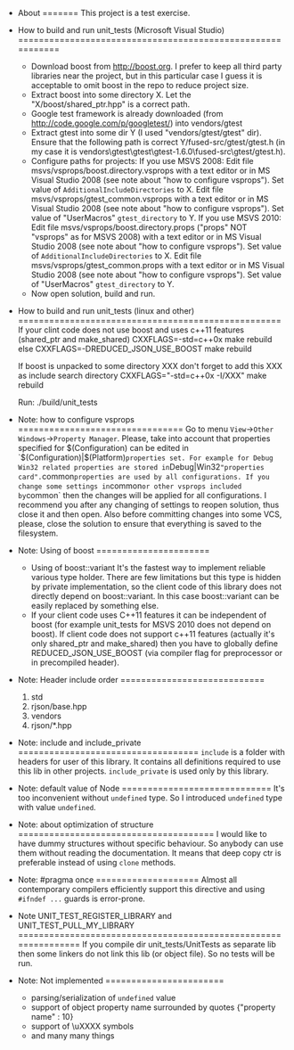 * About
=======
  This project is a test exercise.

* How to build and run unit_tests (Microsoft Visual Studio)
===========================================================
  - Download boost from http://boost.org. I prefer to keep all third party libraries near the project, but in this particular case I guess it is acceptable to omit boost in the repo to reduce project size.
  - Extract boost into some directory X. Let the "X/boost/shared_ptr.hpp" is a correct path.
  - Google test framework is already downloaded (from http://code.google.com/p/googletest/) into vendors/gtest
  - Extract gtest into some dir Y (I used "vendors/gtest/gtest" dir). Ensure that the following path is correct Y/fused-src/gtest/gtest.h (in my case it is vendors\gtest\gtest\gtest-1.6.0\fused-src\gtest/gtest.h).
  - Configure paths for projects:
    If you use MSVS 2008:
      Edit file msvs/vsprops/boost.directory.vsprops with a text editor or in MS Visual Studio 2008 (see note about "how to configure vsprops"). Set value of `AdditionalIncludeDirectories` to X.
      Edit file msvs/vsprops/gtest_common.vsprops with a text editor or in MS Visual Studio 2008 (see note about "how to configure vsprops"). Set value of "UserMacros" `gtest_directory` to Y.
    If you use MSVS 2010:
      Edit file msvs/vsprops/boost.directory.props ("props" NOT "vsprops" as for MSVS 2008) with a text editor or in MS Visual Studio 2008 (see note about "how to configure vsprops"). Set value of `AdditionalIncludeDirectories` to X.
      Edit file msvs/vsprops/gtest_common.props with a text editor or in MS Visual Studio 2008 (see note about "how to configure vsprops"). Set value of "UserMacros" `gtest_directory` to Y.
  - Now open solution, build and run.
    
* How to build and run unit_tests (linux and other)
===================================================
  If your clint code does not use boost and uses c++11 features (shared_ptr and make_shared)
    CXXFLAGS=-std=c++0x make rebuild
  else
    CXXFLAGS=-DREDUCED_JSON_USE_BOOST make rebuild

  If boost is unpacked to some directory XXX don't forget to add this XXX as include search directory
  CXXFLAGS="-std=c++0x -I/XXX" make rebuild

  Run: ./build/unit_tests 


* Note: how to configure vsprops
================================
  Go to menu `View`->`Other Windows`->`Property Manager`. Please, take into account that properties specified for $(Configuration) can be edited in `$(Configuration)|$(Platform)` properties set.
  For example for Debug Win32 related properties are stored in `Debug|Win32` "properties card".
  `common` properties are used by all configurations. If you change some settings in `common` or other vsprops included by `common` then the changes will be applied for all configurations. I recommend you after any changing of settings to reopen solution, thus close it and then open.
  Also before committing changes into some VCS, please, close the solution to ensure that everything is saved to the filesystem.

* Note: Using of boost
======================
  - Using of boost::variant
    It's the fastest way to implement reliable various type holder. There are few limitations but this type is hidden by private implementation, so the client code of this library does not directly depend on boost::variant. In this case boost::variant can be easily replaced by something else.
  - If your client code uses C++11 features it can be independent of boost (for example unit_tests for MSVS 2010 does not depend on boost). If client code does not support c++11 features (actually it's only shared_ptr and make_shared) then you have to globally define REDUCED_JSON_USE_BOOST (via compiler flag for preprocessor or in precompiled header).


* Note: Header include order
============================
  1. std
  2. rjson/base.hpp
  3. vendors
  4. rjson/*.hpp

* Note: include and include_private
===================================
  `include` is a folder with headers for user of this library. It contains all definitions required to use this lib in other projects.
  `include_private` is used only by this library.
  
* Note: default value of Node
=============================
  It's too inconvenient without `undefined` type. So I introduced `undefined` type with value `undefined`.
  
* Note: about optimization of structure
======================================
  I would like to have dummy structures without specific behaviour. So anybody can use them without reading the documentation.
  It means that deep copy ctr is preferable instead of using `clone` methods.
  
* Note: #pragma once
====================
  Almost all contemporary compilers efficiently support this directive and using `#ifndef ...` guards is error-prone.

* Note UNIT_TEST_REGISTER_LIBRARY and UNIT_TEST_PULL_MY_LIBRARY
===============================================================
  If you compile dir unit_tests/UnitTests as separate lib then some linkers do not link this lib (or object file). So no tests will be run.

* Note: Not implemented
=======================
  - parsing/serialization of `undefined` value
  - support of object property name surrounded by quotes {"property name" : 10}
  - support of \uXXXX symbols
  - and many many things

